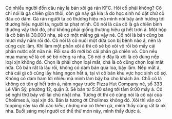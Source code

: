 Có nhiều người đồn câu này là bán xôi gà rán KFC. Hỏi cổ phải không? Cô chỉ nói là gà chiên giòn thôi, còn gà này gà kia là do học sinh nó đặt chứ cô đâu có dám. Gà rán người ta có thương hiệu mà mình nói bậy ảnh hưởng tới thương hiệu người ta, người ta phạt mình. Cô nói là của cô là gà chiên bình thường vậy thôi đó, chứ không phải giống thương hiệu gì hết trơn á. Một hộp là cô bán là 30.000 nha, sẽ có một miếng gà vậy nè. Cô nói là bán cũng ba mươi mấy năm rồi đó. Cô nói là cô nuôi một đứa con bị bệnh não á, nên là cũng cực lắm. Khi làm một phần xôi á thì cô sẽ bỏ xôi vô rồi bỏ mấy cái phần nước sốt nữa nè. Rồi sau đó mới bỏ cái phần gà chiên vô. Còn nếu mua mang về là cô sẽ bỏ riêng ra nha. Cô nói ở đây là xôi là cô dùng nếp loại xịn không đó. Chọn là phải chọn loại mắt, chả là cô cũng chọn loại mắt nữa. Cô bán rất là lâu rồi, không có dám bán qua loa, bậy lắm. Nếp mắt á, chả cái gì cô cũng lấy hàng ngon hết á, tại vì cô bán khu vực học sinh cô sợ. Không có dám ham lời nhiều mà mình làm bậy bạ cho khách ăn. Chỗ cô là không có tên gì hết trơn á, nằm ngay trước Pizza Hut Company nè, số 333 Lê Văn Sỹ, phường 12, quận 3. Sẽ bán từ 5:30 sáng tới tầm 9:00 mấy á. Cô sẽ nghỉ thứ bảy với lại chủ nhật nha. Tương ớt thì cô cũng nói là cô xài của Cholimex á, loại xịn đó. Bán là tương ớt Cholimex không đó. Xôi thì vẫn có topping này kia đồ các kiểu, nhưng mà có thêm gà, mình thấy cũng rất là ok nha. Buổi sáng mọi người có thể thử món này, mình thấy được á.
